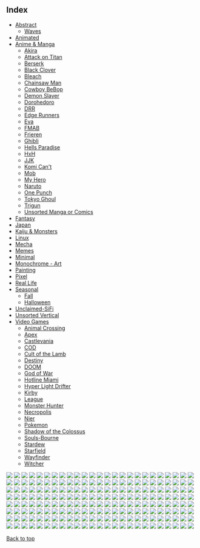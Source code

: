 
## Index

- [Abstract](https://github.com/RickyFoots/Wallpapers/blob/main/zz%20pages%20zz/Abstract.md)
  - [Waves](https://github.com/RickyFoots/Wallpapers/blob/main/zz%20pages%20zz/Waves.md)
- [Animated](https://github.com/RickyFoots/Wallpapers/blob/main/zz%20pages%20zz/Animated.md)
- [Anime & Manga](https://github.com/RickyFoots/Wallpapers/blob/main/zz%20pages%20zz/Anime-&-Manga.md)
  - [Akira](https://github.com/RickyFoots/Wallpapers/blob/main/zz%20pages%20zz/Akira.md)
  - [Attack on Titan](https://github.com/RickyFoots/Wallpapers/blob/main/zz%20pages%20zz/Attack-on-Titan.md)
  - [Berserk](https://github.com/RickyFoots/Wallpapers/blob/main/zz%20pages%20zz/Berserk.md)
  - [Black Clover](https://github.com/RickyFoots/Wallpapers/blob/main/zz%20pages%20zz/Black-Clover.md)
  - [Bleach](https://github.com/RickyFoots/Wallpapers/blob/main/zz%20pages%20zz/Bleach.md)
  - [Chainsaw Man](https://github.com/RickyFoots/Wallpapers/blob/main/zz%20pages%20zz/Chainsaw-Man.md)
  - [Cowboy BeBop](https://github.com/RickyFoots/Wallpapers/blob/main/zz%20pages%20zz/Cowboy-BeBop.md)
  - [Demon Slayer](https://github.com/RickyFoots/Wallpapers/blob/main/zz%20pages%20zz/Demon-Slayer.md)
  - [Dorohedoro](https://github.com/RickyFoots/Wallpapers/blob/main/zz%20pages%20zz/Dorohedoro.md)
  - [DRR](https://github.com/RickyFoots/Wallpapers/blob/main/zz%20pages%20zz/DRR.md)
  - [Edge Runners](https://github.com/RickyFoots/Wallpapers/blob/main/zz%20pages%20zz/Edge-Runners.md)
  - [Eva](https://github.com/RickyFoots/Wallpapers/blob/main/zz%20pages%20zz/Eva.md)
  - [FMAB](https://github.com/RickyFoots/Wallpapers/blob/main/zz%20pages%20zz/FMAB.md)
  - [Frieren](https://github.com/RickyFoots/Wallpapers/blob/main/zz%20pages%20zz/Frieren.md)
  - [Ghibli](https://github.com/RickyFoots/Wallpapers/blob/main/zz%20pages%20zz/Ghibli.md)
  - [Hells Paradise](https://github.com/RickyFoots/Wallpapers/blob/main/zz%20pages%20zz/Hells-Paradise.md)
  - [HxH](https://github.com/RickyFoots/Wallpapers/blob/main/zz%20pages%20zz/HxH.md)
  - [JJK](https://github.com/RickyFoots/Wallpapers/blob/main/zz%20pages%20zz/JJK.md)
  - [Komi Can't](https://github.com/RickyFoots/Wallpapers/blob/main/zz%20pages%20zz/Komi-Can't.md)
  - [Mob](https://github.com/RickyFoots/Wallpapers/blob/main/zz%20pages%20zz/Mob.md)
  - [My Hero](https://github.com/RickyFoots/Wallpapers/blob/main/zz%20pages%20zz/My-Hero.md)
  - [Naruto](https://github.com/RickyFoots/Wallpapers/blob/main/zz%20pages%20zz/Naruto.md)
  - [One Punch](https://github.com/RickyFoots/Wallpapers/blob/main/zz%20pages%20zz/One-Punch.md)
  - [Tokyo Ghoul](https://github.com/RickyFoots/Wallpapers/blob/main/zz%20pages%20zz/Tokyo-Ghoul.md)
  - [Trigun](https://github.com/RickyFoots/Wallpapers/blob/main/zz%20pages%20zz/Trigun.md)
  - [Unsorted Manga or Comics](https://github.com/RickyFoots/Wallpapers/blob/main/zz%20pages%20zz/Unsorted-Manga-or-Comics.md)
- [Fantasy](https://github.com/RickyFoots/Wallpapers/blob/main/zz%20pages%20zz/Fantasy.md)
- [Japan](https://github.com/RickyFoots/Wallpapers/blob/main/zz%20pages%20zz/Japan.md)
- [Kaiju & Monsters](https://github.com/RickyFoots/Wallpapers/blob/main/zz%20pages%20zz/Kaiju-&-Monsters.md)
- [Linux](https://github.com/RickyFoots/Wallpapers/blob/main/zz%20pages%20zz/Linux.md)
- [Mecha](https://github.com/RickyFoots/Wallpapers/blob/main/zz%20pages%20zz/Mecha.md)
- [Memes](https://github.com/RickyFoots/Wallpapers/blob/main/zz%20pages%20zz/Memes.md)
- [Minimal](https://github.com/RickyFoots/Wallpapers/blob/main/zz%20pages%20zz/Minimal.md)
- [Monochrome - Art](https://github.com/RickyFoots/Wallpapers/blob/main/zz%20pages%20zz/Monochrome-Art.md)
- [Painting](https://github.com/RickyFoots/Wallpapers/blob/main/zz%20pages%20zz/Painting.md)
- [Pixel](https://github.com/RickyFoots/Wallpapers/blob/main/zz%20pages%20zz/Pixel.md)
- [Real Life](https://github.com/RickyFoots/Wallpapers/blob/main/zz%20pages%20zz/Real-Life.md)
- [Seasonal](https://github.com/RickyFoots/Wallpapers/blob/main/zz%20pages%20zz/Seasonal.md)
  - [Fall](https://github.com/RickyFoots/Wallpapers/blob/main/zz%20pages%20zz/Fall.md)
  - [Halloween](https://github.com/RickyFoots/Wallpapers/blob/main/zz%20pages%20zz/Halloween.md)
- [Unclaimed-SiFi](https://github.com/RickyFoots/Wallpapers/blob/main/zz%20pages%20zz/Unclaimed-SiFi.md)
- [Unsorted Vertical](https://github.com/RickyFoots/Wallpapers/blob/main/zz%20pages%20zz/Unsorted-Vertical.md)
- [Video Games](https://github.com/RickyFoots/Wallpapers/blob/main/zz%20pages%20zz/Video-Games.md)
  - [Animal Crossing](https://github.com/RickyFoots/Wallpapers/blob/main/zz%20pages%20zz/Animal-Crossing.md)
  - [Apex](https://github.com/RickyFoots/Wallpapers/blob/main/zz%20pages%20zz/Apex.md)
  - [Castlevania](https://github.com/RickyFoots/Wallpapers/blob/main/zz%20pages%20zz/Castlevania.md)
  - [COD](https://github.com/RickyFoots/Wallpapers/blob/main/zz%20pages%20zz/COD.md)
  - [Cult of the Lamb](https://github.com/RickyFoots/Wallpapers/blob/main/zz%20pages%20zz/Cult-of-the-Lamb.md)
  - [Destiny](https://github.com/RickyFoots/Wallpapers/blob/main/zz%20pages%20zz/Destiny.md)
  - [DOOM](https://github.com/RickyFoots/Wallpapers/blob/main/zz%20pages%20zz/DOOM.md)
  - [God of War](https://github.com/RickyFoots/Wallpapers/blob/main/zz%20pages%20zz/God-of-War.md)
  - [Hotline Miami](https://github.com/RickyFoots/Wallpapers/blob/main/zz%20pages%20zz/Hotline-Miami.md)
  - [Hyper Light Drifter](https://github.com/RickyFoots/Wallpapers/blob/main/zz%20pages%20zz/Hyper-Light-Drifter.md)
  - [Kirby](https://github.com/RickyFoots/Wallpapers/blob/main/zz%20pages%20zz/Kirby.md)
  - [League](https://github.com/RickyFoots/Wallpapers/blob/main/zz%20pages%20zz/League.md)
  - [Monster Hunter](https://github.com/RickyFoots/Wallpapers/blob/main/zz%20pages%20zz/Monster-Hunter.md)
  - [Necropolis](https://github.com/RickyFoots/Wallpapers/blob/main/zz%20pages%20zz/Necropolis.md)
  - [Nier](https://github.com/RickyFoots/Wallpapers/blob/main/zz%20pages%20zz/Nier.md)
  - [Pokemon](https://github.com/RickyFoots/Wallpapers/blob/main/zz%20pages%20zz/Pokemon.md)
  - [Shadow of the Colossus](https://github.com/RickyFoots/Wallpapers/blob/main/zz%20pages%20zz/Shadow-of-the-Colossus.md)
  - [Souls-Bourne](https://github.com/RickyFoots/Wallpapers/blob/main/zz%20pages%20zz/Souls-Bourne.md)
  - [Stardew](https://github.com/RickyFoots/Wallpapers/blob/main/zz%20pages%20zz/Stardew.md)
  - [Starfield](https://github.com/RickyFoots/Wallpapers/blob/main/zz%20pages%20zz/Starfield.md)
  - [Wayfinder](https://github.com/RickyFoots/Wallpapers/blob/main/zz%20pages%20zz/Wayfinder.md)
  - [Witcher](https://github.com/RickyFoots/Wallpapers/blob/main/zz%20pages%20zz/Witcher.md)

</h1>

<img src="https://github.com/RickyFoots/Wallpapers/blob/main/Minimal/00146.png">

<img src="https://github.com/RickyFoots/Wallpapers/blob/main/Minimal/00305.jpg">

<img src="https://github.com/RickyFoots/Wallpapers/blob/main/Minimal/00334.jpg">

<img src="https://github.com/RickyFoots/Wallpapers/blob/main/Minimal/00337.png">

<img src="https://github.com/RickyFoots/Wallpapers/blob/main/Minimal/00344.png">

<img src="https://github.com/RickyFoots/Wallpapers/blob/main/Minimal/00386.png">

<img src="https://github.com/RickyFoots/Wallpapers/blob/main/Minimal/009be5cf7148467dd44503b69e14231a.jpg">

<img src="https://github.com/RickyFoots/Wallpapers/blob/main/Minimal/08643900020d92b75d51bf3c84c641e3.jpg">

<img src="https://github.com/RickyFoots/Wallpapers/blob/main/Minimal/102502cccb5151369534f80b1007d728.jpg">

<img src="https://github.com/RickyFoots/Wallpapers/blob/main/Minimal/114578-coffee-cup-simple-background-minimalism.jpg">

<img src="https://github.com/RickyFoots/Wallpapers/blob/main/Minimal/120 - KnFPX73.jpg">

<img src="https://github.com/RickyFoots/Wallpapers/blob/main/Minimal/149a13fff329cbee2007cdde7ca7503a.jpg">

<img src="https://github.com/RickyFoots/Wallpapers/blob/main/Minimal/1629254800931.png">

<img src="https://github.com/RickyFoots/Wallpapers/blob/main/Minimal/1637327575813.png">

<img src="https://github.com/RickyFoots/Wallpapers/blob/main/Minimal/1637336228660.png">

<img src="https://github.com/RickyFoots/Wallpapers/blob/main/Minimal/1637336939551.jpg">

<img src="https://github.com/RickyFoots/Wallpapers/blob/main/Minimal/1637824731328.png">

<img src="https://github.com/RickyFoots/Wallpapers/blob/main/Minimal/1637849501425.jpg">

<img src="https://github.com/RickyFoots/Wallpapers/blob/main/Minimal/1639324186243.png">

<img src="https://github.com/RickyFoots/Wallpapers/blob/main/Minimal/1640372689217.png">

<img src="https://github.com/RickyFoots/Wallpapers/blob/main/Minimal/1640963942611.png">

<img src="https://github.com/RickyFoots/Wallpapers/blob/main/Minimal/2.png">

<img src="https://github.com/RickyFoots/Wallpapers/blob/main/Minimal/20220509_133424.jpg">

<img src="https://github.com/RickyFoots/Wallpapers/blob/main/Minimal/2ba04db0622436aad503e3a4f507e5f5.jpg">

<img src="https://github.com/RickyFoots/Wallpapers/blob/main/Minimal/3.png">

<img src="https://github.com/RickyFoots/Wallpapers/blob/main/Minimal/3a8158nxy9to.png">

<img src="https://github.com/RickyFoots/Wallpapers/blob/main/Minimal/3naa2boj9rd81.png">

<img src="https://github.com/RickyFoots/Wallpapers/blob/main/Minimal/4.png">

<img src="https://github.com/RickyFoots/Wallpapers/blob/main/Minimal/4559c80c510a189e49aee248ad58e5fb.jpg">

<img src="https://github.com/RickyFoots/Wallpapers/blob/main/Minimal/4a45b9f6a6f7c856356295af6bdad496.jpg">

<img src="https://github.com/RickyFoots/Wallpapers/blob/main/Minimal/54286b774379ba7351ddac69d9e3dc93.jpg">

<img src="https://github.com/RickyFoots/Wallpapers/blob/main/Minimal/57095abfb28b52d0fba246e075feca46.jpg">

<img src="https://github.com/RickyFoots/Wallpapers/blob/main/Minimal/582.png">

<img src="https://github.com/RickyFoots/Wallpapers/blob/main/Minimal/6561dfc22ae0bcce01e8e4dbcc801015.jpg">

<img src="https://github.com/RickyFoots/Wallpapers/blob/main/Minimal/6f0ksV9.jpeg">

<img src="https://github.com/RickyFoots/Wallpapers/blob/main/Minimal/79 - P9IzNUz - Evangelion - Leliel.jpg">

<img src="https://github.com/RickyFoots/Wallpapers/blob/main/Minimal/7MYT0Mo.png">

<img src="https://github.com/RickyFoots/Wallpapers/blob/main/Minimal/7dbkx11dyo591.png">

<img src="https://github.com/RickyFoots/Wallpapers/blob/main/Minimal/825f02ff191a46947d118ff9d0e0dcf6.jpg">

<img src="https://github.com/RickyFoots/Wallpapers/blob/main/Minimal/Diseno_sin_titulo2.png">

<img src="https://github.com/RickyFoots/Wallpapers/blob/main/Minimal/Katana-Mini.jpg">

<img src="https://github.com/RickyFoots/Wallpapers/blob/main/Minimal/MF-Doom-Mini.png">

<img src="https://github.com/RickyFoots/Wallpapers/blob/main/Minimal/Minimal.png">

<img src="https://github.com/RickyFoots/Wallpapers/blob/main/Minimal/New_Project.png">

<img src="https://github.com/RickyFoots/Wallpapers/blob/main/Minimal/QpZUf7G.png">

<img src="https://github.com/RickyFoots/Wallpapers/blob/main/Minimal/Shogoki.png">

<img src="https://github.com/RickyFoots/Wallpapers/blob/main/Minimal/Solar.jpg">

<img src="https://github.com/RickyFoots/Wallpapers/blob/main/Minimal/Wallpaper(1).jpg">

<img src="https://github.com/RickyFoots/Wallpapers/blob/main/Minimal/Zerogoki.png">

<img src="https://github.com/RickyFoots/Wallpapers/blob/main/Minimal/a833fa24762f669fb518c520acdaabb9.jpg">

<img src="https://github.com/RickyFoots/Wallpapers/blob/main/Minimal/anime-eye-nord.png">

<img src="https://github.com/RickyFoots/Wallpapers/blob/main/Minimal/apple.png">

<img src="https://github.com/RickyFoots/Wallpapers/blob/main/Minimal/atari.png">

<img src="https://github.com/RickyFoots/Wallpapers/blob/main/Minimal/atari2.png">

<img src="https://github.com/RickyFoots/Wallpapers/blob/main/Minimal/atari3.png">

<img src="https://github.com/RickyFoots/Wallpapers/blob/main/Minimal/black_car_girl.jpg">

<img src="https://github.com/RickyFoots/Wallpapers/blob/main/Minimal/borealis.png">

<img src="https://github.com/RickyFoots/Wallpapers/blob/main/Minimal/brain.png">

<img src="https://github.com/RickyFoots/Wallpapers/blob/main/Minimal/building-red-mini.png">

<img src="https://github.com/RickyFoots/Wallpapers/blob/main/Minimal/bun.png">

<img src="https://github.com/RickyFoots/Wallpapers/blob/main/Minimal/c824736e45a798eacecc930d370c442a.jpg">

<img src="https://github.com/RickyFoots/Wallpapers/blob/main/Minimal/camp.jpg">

<img src="https://github.com/RickyFoots/Wallpapers/blob/main/Minimal/cassette.png">

<img src="https://github.com/RickyFoots/Wallpapers/blob/main/Minimal/cat-coffee.png">

<img src="https://github.com/RickyFoots/Wallpapers/blob/main/Minimal/chinese-hills.jpg">

<img src="https://github.com/RickyFoots/Wallpapers/blob/main/Minimal/d0ecfd1f98d9e67bb2766fa3e4c02aa8.jpg">

<img src="https://github.com/RickyFoots/Wallpapers/blob/main/Minimal/da14a00f4cf6294c351ef473c3787d77.jpg">

<img src="https://github.com/RickyFoots/Wallpapers/blob/main/Minimal/dac50a3d732f97b4c91497f4e9f7046c.jpg">

<img src="https://github.com/RickyFoots/Wallpapers/blob/main/Minimal/dark-cat.png">

<img src="https://github.com/RickyFoots/Wallpapers/blob/main/Minimal/disco-drink.jpg">

<img src="https://github.com/RickyFoots/Wallpapers/blob/main/Minimal/doom.jpg">

<img src="https://github.com/RickyFoots/Wallpapers/blob/main/Minimal/e2346ad7dab59fd328950429abde3bb5.jpg">

<img src="https://github.com/RickyFoots/Wallpapers/blob/main/Minimal/e8d6d4b9e38869a6cbfbac40a401c6a5.jpg">

<img src="https://github.com/RickyFoots/Wallpapers/blob/main/Minimal/earth_internet_cable.jpg">

<img src="https://github.com/RickyFoots/Wallpapers/blob/main/Minimal/ebd71be439297e5e850c138b5900fa5c.jpg">

<img src="https://github.com/RickyFoots/Wallpapers/blob/main/Minimal/evangelion-overgrown-unit-001-light.png">

<img src="https://github.com/RickyFoots/Wallpapers/blob/main/Minimal/evangelion-zaruel.jpg">

<img src="https://github.com/RickyFoots/Wallpapers/blob/main/Minimal/fish.png">

<img src="https://github.com/RickyFoots/Wallpapers/blob/main/Minimal/gavryl-broken-structures.jpg">

<img src="https://github.com/RickyFoots/Wallpapers/blob/main/Minimal/inspect.png">

<img src="https://github.com/RickyFoots/Wallpapers/blob/main/Minimal/jap.png">

<img src="https://github.com/RickyFoots/Wallpapers/blob/main/Minimal/japan2.png">

<img src="https://github.com/RickyFoots/Wallpapers/blob/main/Minimal/japan3.png">

<img src="https://github.com/RickyFoots/Wallpapers/blob/main/Minimal/japan4.png">

<img src="https://github.com/RickyFoots/Wallpapers/blob/main/Minimal/japantok.png">

<img src="https://github.com/RickyFoots/Wallpapers/blob/main/Minimal/jpn.png">

<img src="https://github.com/RickyFoots/Wallpapers/blob/main/Minimal/ltn-eva-gaghiel-lantern-theme.png">

<img src="https://github.com/RickyFoots/Wallpapers/blob/main/Minimal/ltn-eva-sachael-head-minimalist-lantern-theme.png">

<img src="https://github.com/RickyFoots/Wallpapers/blob/main/Minimal/ltn-eva-seele-lantern-theme.png">

<img src="https://github.com/RickyFoots/Wallpapers/blob/main/Minimal/ltn-eva-unit-001-beige-lantern-theme.png">

<img src="https://github.com/RickyFoots/Wallpapers/blob/main/Minimal/ltn-eva-unit-001-minimalist-lantern-theme.png">

<img src="https://github.com/RickyFoots/Wallpapers/blob/main/Minimal/made_wall1_mid.png">

<img src="https://github.com/RickyFoots/Wallpapers/blob/main/Minimal/man-and-girl-mini.png">

<img src="https://github.com/RickyFoots/Wallpapers/blob/main/Minimal/mario.png">

<img src="https://github.com/RickyFoots/Wallpapers/blob/main/Minimal/microsoft.png">

<img src="https://github.com/RickyFoots/Wallpapers/blob/main/Minimal/minimal-21.jpg">

<img src="https://github.com/RickyFoots/Wallpapers/blob/main/Minimal/minimal-27.png">

<img src="https://github.com/RickyFoots/Wallpapers/blob/main/Minimal/minimal-kingdom.jpg">

<img src="https://github.com/RickyFoots/Wallpapers/blob/main/Minimal/minimal_squares.png">

<img src="https://github.com/RickyFoots/Wallpapers/blob/main/Minimal/mowing-the-moon.png">

<img src="https://github.com/RickyFoots/Wallpapers/blob/main/Minimal/nasa.png">

<img src="https://github.com/RickyFoots/Wallpapers/blob/main/Minimal/nasa2.png">

<img src="https://github.com/RickyFoots/Wallpapers/blob/main/Minimal/nasa3.png">

<img src="https://github.com/RickyFoots/Wallpapers/blob/main/Minimal/nes-mini.jpg">

<img src="https://github.com/RickyFoots/Wallpapers/blob/main/Minimal/nigoki.png">

<img src="https://github.com/RickyFoots/Wallpapers/blob/main/Minimal/nord-demon.png">

<img src="https://github.com/RickyFoots/Wallpapers/blob/main/Minimal/nord-koi.png">

<img src="https://github.com/RickyFoots/Wallpapers/blob/main/Minimal/ol.png">

<img src="https://github.com/RickyFoots/Wallpapers/blob/main/Minimal/one.jpg.png">

<img src="https://github.com/RickyFoots/Wallpapers/blob/main/Minimal/onnanoko2.png">

<img src="https://github.com/RickyFoots/Wallpapers/blob/main/Minimal/output-dark.jpg">

<img src="https://github.com/RickyFoots/Wallpapers/blob/main/Minimal/output-light.jpg">

<img src="https://github.com/RickyFoots/Wallpapers/blob/main/Minimal/pastel.jpg">

<img src="https://github.com/RickyFoots/Wallpapers/blob/main/Minimal/polaroid.png">

<img src="https://github.com/RickyFoots/Wallpapers/blob/main/Minimal/pride.png">

<img src="https://github.com/RickyFoots/Wallpapers/blob/main/Minimal/ps1.png">

<img src="https://github.com/RickyFoots/Wallpapers/blob/main/Minimal/ps2.png">

<img src="https://github.com/RickyFoots/Wallpapers/blob/main/Minimal/rad.png">

<img src="https://github.com/RickyFoots/Wallpapers/blob/main/Minimal/rocket-mini.png">

<img src="https://github.com/RickyFoots/Wallpapers/blob/main/Minimal/solardead.jpg">

<img src="https://github.com/RickyFoots/Wallpapers/blob/main/Minimal/spy-v-spy-inv.png">

<img src="https://github.com/RickyFoots/Wallpapers/blob/main/Minimal/spy-v-spy.jpg">

<img src="https://github.com/RickyFoots/Wallpapers/blob/main/Minimal/stabbed.png">

<img src="https://github.com/RickyFoots/Wallpapers/blob/main/Minimal/theway.jpg">

<img src="https://github.com/RickyFoots/Wallpapers/blob/main/Minimal/tok3.png">

<img src="https://github.com/RickyFoots/Wallpapers/blob/main/Minimal/tokyo.png">

<img src="https://github.com/RickyFoots/Wallpapers/blob/main/Minimal/tokyo4.png">

<img src="https://github.com/RickyFoots/Wallpapers/blob/main/Minimal/topk5.png">

<img src="https://github.com/RickyFoots/Wallpapers/blob/main/Minimal/translucent-playstation.png">

<img src="https://github.com/RickyFoots/Wallpapers/blob/main/Minimal/turbo.jpg">

<img src="https://github.com/RickyFoots/Wallpapers/blob/main/Minimal/undefined - Imgur(1).png">

<img src="https://github.com/RickyFoots/Wallpapers/blob/main/Minimal/undefined - Imgur(6).png">

<img src="https://github.com/RickyFoots/Wallpapers/blob/main/Minimal/unknown.jpg">

<img src="https://github.com/RickyFoots/Wallpapers/blob/main/Minimal/unknown1.png">

<img src="https://github.com/RickyFoots/Wallpapers/blob/main/Minimal/unknown2.png">

<img src="https://github.com/RickyFoots/Wallpapers/blob/main/Minimal/uwp3056634.jpeg">

<img src="https://github.com/RickyFoots/Wallpapers/blob/main/Minimal/uwp3056638.jpeg">

<img src="https://github.com/RickyFoots/Wallpapers/blob/main/Minimal/uwp3056641.jpeg">

<img src="https://github.com/RickyFoots/Wallpapers/blob/main/Minimal/uwp3056644.jpeg">

<img src="https://github.com/RickyFoots/Wallpapers/blob/main/Minimal/uwp3056645.jpeg">

<img src="https://github.com/RickyFoots/Wallpapers/blob/main/Minimal/uwp3056646.jpeg">

<img src="https://github.com/RickyFoots/Wallpapers/blob/main/Minimal/uwp3056649.jpeg">

<img src="https://github.com/RickyFoots/Wallpapers/blob/main/Minimal/uwp3056651.jpeg">

<img src="https://github.com/RickyFoots/Wallpapers/blob/main/Minimal/uwp3056652.jpeg">

<img src="https://github.com/RickyFoots/Wallpapers/blob/main/Minimal/uwp3056654.jpeg">

<img src="https://github.com/RickyFoots/Wallpapers/blob/main/Minimal/uwp3056656.jpeg">

<img src="https://github.com/RickyFoots/Wallpapers/blob/main/Minimal/uwp3056660.jpeg">

<img src="https://github.com/RickyFoots/Wallpapers/blob/main/Minimal/uwp3056664.jpeg">

<img src="https://github.com/RickyFoots/Wallpapers/blob/main/Minimal/uwp3056667.jpeg">

<img src="https://github.com/RickyFoots/Wallpapers/blob/main/Minimal/uwp3056684.jpeg">

<img src="https://github.com/RickyFoots/Wallpapers/blob/main/Minimal/vintage-casette.png">

<img src="https://github.com/RickyFoots/Wallpapers/blob/main/Minimal/wallhaven-1kqgdg.jpg">

<img src="https://github.com/RickyFoots/Wallpapers/blob/main/Minimal/wallhaven-287xgm.jpg">

<img src="https://github.com/RickyFoots/Wallpapers/blob/main/Minimal/wallhaven-2eoy29.jpg">

<img src="https://github.com/RickyFoots/Wallpapers/blob/main/Minimal/wallhaven-3k7y73.jpg">

<img src="https://github.com/RickyFoots/Wallpapers/blob/main/Minimal/wallhaven-3zm8od.jpg">

<img src="https://github.com/RickyFoots/Wallpapers/blob/main/Minimal/wallhaven-429kpg.png">

<img src="https://github.com/RickyFoots/Wallpapers/blob/main/Minimal/wallhaven-47vwv4.jpg">

<img src="https://github.com/RickyFoots/Wallpapers/blob/main/Minimal/wallhaven-4lvlyn.jpg">

<img src="https://github.com/RickyFoots/Wallpapers/blob/main/Minimal/wallhaven-57eql1.jpg">

<img src="https://github.com/RickyFoots/Wallpapers/blob/main/Minimal/wallhaven-6ox1ql.jpg">

<img src="https://github.com/RickyFoots/Wallpapers/blob/main/Minimal/wallhaven-6oyrq6.png">

<img src="https://github.com/RickyFoots/Wallpapers/blob/main/Minimal/wallhaven-76qxz3.jpg">

<img src="https://github.com/RickyFoots/Wallpapers/blob/main/Minimal/wallhaven-83yrjo.png">

<img src="https://github.com/RickyFoots/Wallpapers/blob/main/Minimal/wallhaven-95y961.png">

<img src="https://github.com/RickyFoots/Wallpapers/blob/main/Minimal/wallhaven-dg7ejj.png">

<img src="https://github.com/RickyFoots/Wallpapers/blob/main/Minimal/wallhaven-dp2ojo.png">

<img src="https://github.com/RickyFoots/Wallpapers/blob/main/Minimal/wallhaven-e7zmor.jpg">

<img src="https://github.com/RickyFoots/Wallpapers/blob/main/Minimal/wallhaven-eo5vgw.png">

<img src="https://github.com/RickyFoots/Wallpapers/blob/main/Minimal/wallhaven-g7rkj7.jpg">

<img src="https://github.com/RickyFoots/Wallpapers/blob/main/Minimal/wallhaven-g818jd.png">

<img src="https://github.com/RickyFoots/Wallpapers/blob/main/Minimal/wallhaven-g8x697.jpg">

<img src="https://github.com/RickyFoots/Wallpapers/blob/main/Minimal/wallhaven-j32j85.jpg">

<img src="https://github.com/RickyFoots/Wallpapers/blob/main/Minimal/wallhaven-j5o5my.jpg">

<img src="https://github.com/RickyFoots/Wallpapers/blob/main/Minimal/wallhaven-l3loqq.jpg">

<img src="https://github.com/RickyFoots/Wallpapers/blob/main/Minimal/wallhaven-lqmg7q.jpg">

<img src="https://github.com/RickyFoots/Wallpapers/blob/main/Minimal/wallhaven-o3omd5.jpg">

<img src="https://github.com/RickyFoots/Wallpapers/blob/main/Minimal/wallhaven-p8117p.png">

<img src="https://github.com/RickyFoots/Wallpapers/blob/main/Minimal/wallhaven-q6qwy7.png">

<img src="https://github.com/RickyFoots/Wallpapers/blob/main/Minimal/wallhaven-v981x8.jpg">

<img src="https://github.com/RickyFoots/Wallpapers/blob/main/Minimal/wallhaven-wygm66.png">

<img src="https://github.com/RickyFoots/Wallpapers/blob/main/Minimal/wallhaven-y81lj7.jpg">

<img src="https://github.com/RickyFoots/Wallpapers/blob/main/Minimal/wallhaven-z8pdqo.jpg">

<img src="https://github.com/RickyFoots/Wallpapers/blob/main/Minimal/wallhaven-zxr9mj.jpg">

<img src="https://github.com/RickyFoots/Wallpapers/blob/main/Minimal/white_yinyang.jpg">

<img src="https://github.com/RickyFoots/Wallpapers/blob/main/Minimal/win2.png">

<img src="https://github.com/RickyFoots/Wallpapers/blob/main/Minimal/win95.png">

<img src="https://github.com/RickyFoots/Wallpapers/blob/main/Minimal/wp10695147-minimalist-aesthetic-desktop-wallpapers.png">

<img src="https://github.com/RickyFoots/Wallpapers/blob/main/Minimal/wp4047981-minimalism-wallpapers.jpg">

<img src="https://github.com/RickyFoots/Wallpapers/blob/main/Minimal/wp5121892.jpg">

<img src="https://github.com/RickyFoots/Wallpapers/blob/main/Minimal/wp5201323-minimalist-desktop-tumblr-wallpapers.jpg">

<img src="https://github.com/RickyFoots/Wallpapers/blob/main/Minimal/wp5418517-minimalist-aesthetic-laptop-wallpapers.png">

<img src="https://github.com/RickyFoots/Wallpapers/blob/main/Minimal/wp6100708-kawaii-aesthetic-pc-wallpapers.jpg">

<img src="https://github.com/RickyFoots/Wallpapers/blob/main/Minimal/wp6168519-cute-aesthetic-pc-wallpapers.jpg">

<img src="https://github.com/RickyFoots/Wallpapers/blob/main/Minimal/wp7815884-aesthetic-desktop-minimalist-wallpapers.jpg">

<img src="https://github.com/RickyFoots/Wallpapers/blob/main/Minimal/wp8312350-minimalist-aesthetic-mac-computer-wallpapers.jpg">

<img src="https://github.com/RickyFoots/Wallpapers/blob/main/Minimal/wp9123388-pastel-aqua-wallpapers.png">

<img src="https://github.com/RickyFoots/Wallpapers/blob/main/Minimal/wp9644406-aesthetic-retro-deskop-wallpapers.png">

<img src="https://github.com/RickyFoots/Wallpapers/blob/main/Minimal/wp9782704-aesthetic-laptop-beige-wallpapers.jpg">

<img src="https://github.com/RickyFoots/Wallpapers/blob/main/Minimal/yxzrIJv.png">

[Back to top](#Index)

